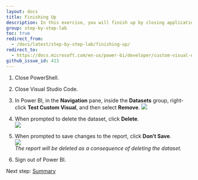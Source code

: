 ```yaml
---
layout: docs
title: Finishing Up
description: In this exercise, you will finish up by closing application, and removing the dataset and dashboard added to your Power BI workspace.
group: step-by-step-lab
toc: true
redirect_from:
  - /docs/latest/step-by-step-lab/finishing-up/
redirect_to:
  - https://docs.microsoft.com/en-us/power-bi/developer/custom-visual-develop-tutorial
github_issue_id: 413
---
```


1. Close PowerShell.
2. Close Visual Studio Code.
3. In Power BI, in the **Navigation** pane, inside the **Datasets** group, right-click **Test Custom Visual**, and then select **Remove**.
![](../images/remove-visual.png)  

4. When prompted to delete the dataset, click **Delete**.  
![](../images/delete-button.png)  
5. When prompted to save changes to the report, click **Don’t Save**.  
![](../images/dont-save-button.png)  
*The report will be deleted as a consequence of deleting the dataset.*
6. Sign out of Power BI.


Next step: [Summary](../summary/)